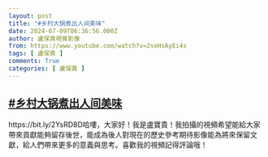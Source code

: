 ```yaml
---
layout: post
title: "#乡村大锅煮出人间美味"
date: 2024-07-09T06:36:56.000Z
author: 盧保貴視覺影像
from: https://www.youtube.com/watch?v=2sxHsAyEi4s
tags: [ 盧保貴 ]
comments: True
categories: [ 盧保貴 ]
---
```

<!--1720507016000-->
[#乡村大锅煮出人间美味](https://www.youtube.com/watch?v=2sxHsAyEi4s)
------

<div>
https://bit.ly/2YsRD8D哈嘍，大家好！我是盧寶貴！我拍攝的視頻希望能給大家帶來貢獻能夠留存後世，能成為後人對現在的歷史參考期待影像能為將來保留文獻，給人們帶來更多的意義與思考。喜歡我的視頻記得評論哦！
</div>
